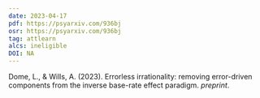 ```yaml
---
date: 2023-04-17
pdf: https://psyarxiv.com/936bj
osr: https://psyarxiv.com/936bj
tag: attlearn
alcs: ineligible
DOI: NA
---
```


Dome, L., & Wills, A. (2023). Errorless irrationality: removing error-driven components from the inverse base-rate effect paradigm. _preprint_.